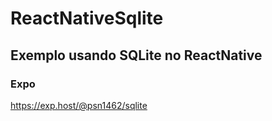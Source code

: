 # ReactNativeSqlite 
## Exemplo usando SQLite no ReactNative
### Expo 

https://exp.host/@psn1462/sqlite


